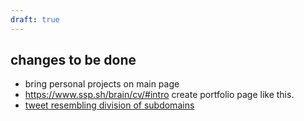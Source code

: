 ```yaml
---
draft: true
---
```


## changes to be done
- bring personal projects on main page
- https://www.ssp.sh/brain/cv/#intro create portfolio page like this.
- [tweet resembling division of subdomains](https://x.com/sspaeti/status/1843935192467066989)
